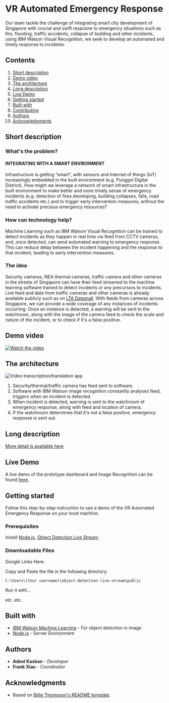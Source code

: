 # VR Automated Emergency Response

Our team tackle the challenge of integrating smart city development of Singapore with crucial and swift resposne to emergency situations such as fire, flooding, traffic accidents, collapse of building and other incidents, using IBM Watson Visual Recognition, we seek to develop an automated and timely response to incidents.

## Contents

1. [Short description](#short-description)
1. [Demo video](#demo-video)
1. [The architecture](#the-architecture)
1. [Long description](#long-description)
1. [Live Demo](#live-demo)
1. [Getting started](#getting-started)
1. [Built with](#built-with)
1. [Contributing](#contributing)
1. [Authors](#authors)
1. [Acknowledgments](#acknowledgments)

## Short description

### What's the problem?

#### INTEGRATING WITH A SMART ENVIRONMENT

Infrastructure is getting “smart”, with sensors and Internet of things (IoT) increasingly embedded in the built environment (e.g. Punggol Digital District). How might we leverage a network of smart infrastructure in the built environment to make better and more timely sense of emergency incidents (e.g. detection of fires developing, building collapses, falls, road traffic accidents etc.) and to trigger early intervention measures, without the need to activate precious emergency resources?

### How can technology help?

Machine Learning such as IBM Watson Visual Recognition can be trained to detect incidents as they happen in real time via feed from CCTV cameras, and, once detected, can send automated warning to emergency response. This can reduce delay between the incident happening and the response to that incident, leading to early intervention measures.

### The idea

Security cameras, NEA thermal cameras, traffic camera and other cameras in the streets of Singapore can have their feed streamed to the machine learning software trained to detect incidents or any precursors to incidents. Live feed and data from traffic cameras and other cameras is already available publicly such as on [LTA Datamall](https://www.mytransport.sg/content/mytransport/home/dataMall.html). With feeds from cameras across Singapore, we can provide a wide coverage of any instances of incidents occurring. Once an instance is detected, a warning will be sent to the watchroom, along with the image of the camera feed to check the scale and nature of the incident, or to check if it's a false positive.

## Demo video

[![Watch the video](https://www.gannett-cdn.com/-mm-/09608943aa25adf525e933716a119392e8625fb6/c=0-22-773-459/local/-/media/2016/10/22/USATODAY/USATODAY/636127417691080617-YouTube-logo-full-color.png?width=660&height=374&fit=crop&format=pjpg&auto=webp)](https://youtu.be/dlCPb-Vk0Vw)

## The architecture

![Video transcription/translation app](https://i.imgur.com/LAp5XWB.jpg)

1. Security/thermal/traffic camera has feed sent to software.
2. Software with IBM Watson image recognition constantly analyses feed, triggers when an incident is detected.
3. When incident is detected, warning is sent to the watchroom of emergency response, along with feed and location of camera.
4. If the watchroom determines that it's not a false positive, emergency response is sent out.

## Long description

[More detail is available here](https://docs.google.com/document/d/1Y2ukJS6jOG4IpRZO1rw1oKrt8JWLKsi05gerZBZqgOA/edit?usp=sharing)

## Live Demo

A live demo of the prototype dashboard and Image Recognition can be found [here](https://adeelkasban.com/object-detection-live-stream-master/public/index1.html).

## Getting started

Follow this step-by-step instruction to see a demo of the VR Automated Emergency Response on your local machine.

### Prerequisites

Install [Node.js](https://nodejs.org/en/download/), [Object Detection Live Stream](https://github.com/cloud-annotations/object-detection-live-stream).

### Downloadable Files

Google Links Here.

Copy and Paste the file in the following directory:

```
C:\Users\(Your username)\object-detection-live-stream\public
```

Run it with...

etc. etc.

## Built with

* [IBM Watson Machine Learning](https://www.ibm.com/sg-en/cloud/machine-learning#:~:text=Deploy%20and%20run%20AI%20models,at%20scale%20across%20any%20cloud.) - For object detection in image
* [Node.js](https://nodejs.org/en/) - Server Environment

## Authors

* **Adeel Kasban** - *Developer*
* **Frank Xiao** - *Coordinator*

## Acknowledgments

* Based on [Billie Thompson's README template](https://gist.github.com/PurpleBooth/109311bb0361f32d87a2).
